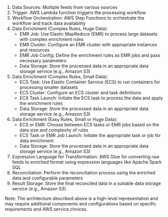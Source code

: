 1. Data Sources: Multiple feeds from various sources
2. Trigger: AWS Lambda function triggers the processing workflow
3. Workflow Orchestration: AWS Step Functions to orchestrate the workflow and track data availability
4. Data Enrichment (Complex Rules, Huge Data):
   - EMR Job: Use Elastic MapReduce (EMR) to process large datasets with complex enrichment rules
   - EMR Cluster: Configure an EMR cluster with appropriate instances and resources
   - EMR Job Config: Define the enrichment rules as EMR jobs and pass necessary parameters
   - Data Storage: Store the processed data in an appropriate data storage service (e.g., Amazon S3)
5. Data Enrichment (Complex Rules, Small Data):
   - ECS Task: Use Elastic Container Service (ECS) to run containers for processing smaller datasets
   - ECS Cluster: Configure an ECS cluster and task definitions
   - ECS Task Launch: Initiate the ECS task to process the data and apply the enrichment rules
   - Data Storage: Store the processed data in an appropriate data storage service (e.g., Amazon S3)
6. Data Enrichment (Easy Rules, Small or Huge Data):
   - ECS or EMR: Choose between ECS tasks or EMR jobs based on the data size and complexity of rules
   - ECS Task or EMR Job Launch: Initiate the appropriate task or job for data enrichment
   - Data Storage: Store the processed data in an appropriate data storage service (e.g., Amazon S3)
7. Expression Language for Transformation: AWS Glue for converting raw feeds to enriched format using expression languages like Apache Spark SQL
8. Reconciliation: Perform the reconciliation process using the enriched data and configurable parameters
9. Result Storage: Store the final reconciled data in a suitable data storage service (e.g., Amazon S3)

Note: The architecture described above is a high-level representation and may require additional components and configurations based on specific requirements and AWS service choices.
